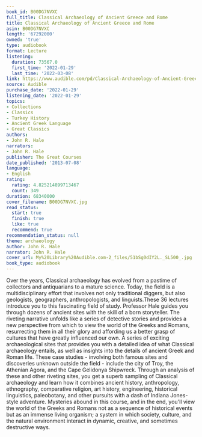 ```yaml
---
book_id: B00DG7NVXC
full_title: Classical Archaeology of Ancient Greece and Rome
title: Classical Archaeology of Ancient Greece and Rome
asin: B00DG7NVXC
length: '67292000'
owned: 'true'
type: audiobook
format: Lecture
listening:
  duration: 73567.0
  first_time: '2022-01-29'
  last_time: '2022-03-08'
link: https://www.audible.com/pd/Classical-Archaeology-of-Ancient-Greece-and-Rome-Audiobook/B00DG7NVXC
source: Audible
purchase_date: '2022-01-29'
listening_date: '2022-01-29'
topics:
- Collections
- Classics
- Turkey History
- Ancient Greek Language
- Great Classics
authors:
- John R. Hale
narrators:
- John R. Hale
publisher: The Great Courses
date_published: '2013-07-08'
language:
- English
rating:
  rating: 4.825214899713467
  count: 349
duration: 68340000
cover_filename: B00DG7NVXC.jpg
read_status:
  start: true
  finish: true
  like: true
  recommend: true
recommendation_status: null
theme: archaeology
author: John R. Hale
narrator: John R. Hale
cover_url: My%20Library%20Audible.com-2_files/51bSg0dIY2L._SL500_.jpg
book_type: audiobook
---
```

Over the years, Classical archaeology has evolved from a pastime of collectors and antiquarians to a mature science. Today, the field is a multidisciplinary effort that involves not only traditional diggers, but also geologists, geographers, anthropologists, and linguists.These 36 lectures introduce you to this fascinating field of study. Professor Hale guides you through dozens of ancient sites with the skill of a born storyteller.
The riveting narrative unfolds like a series of detective stories and provides a new perspective from which to view the world of the Greeks and Romans, resurrecting them in all their glory and affording us a better grasp of cultures that have greatly influenced our own.
A series of exciting archaeological sites that provides you with a detailed idea of what Classical archaeology entails, as well as insights into the details of ancient Greek and Roman life. These case studies - involving both famous sites and discoveries unknown outside the field - include the city of Troy, the Athenian Agora, and the Cape Gelidonya Shipwreck.
Through an analysis of these and other riveting sites, you get a superb sampling of Classical archaeology and learn how it combines ancient history, anthropology, ethnography, comparative religion, art history, engineering, historical linguistics, paleobotany, and other pursuits with a dash of Indiana Jones-style adventure.
Mysteries abound in this course, and in the end, you'll view the world of the Greeks and Romans not as a sequence of historical events but as an immense living organism; a system in which society, culture, and the natural environment interact in dynamic, creative, and sometimes destructive ways.
